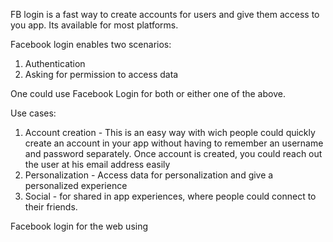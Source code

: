 FB login is a fast way to create accounts for users and give them access to you app. Its available for most platforms.

Facebook login enables two scenarios:
1. Authentication
2. Asking for permission to access data

One could use Facebook Login for both or either one of the above.

Use cases:
1. Account creation - This is an easy way with wich people could quickly create an account in your app without having 
to remember an username and password separately. Once account is created, you could reach out the user at his email address
easily
2. Personalization - Access data for personalization and give a personalized experience
3. Social - for shared in app experiences, where people could connect to their friends.

Facebook login for the web using
